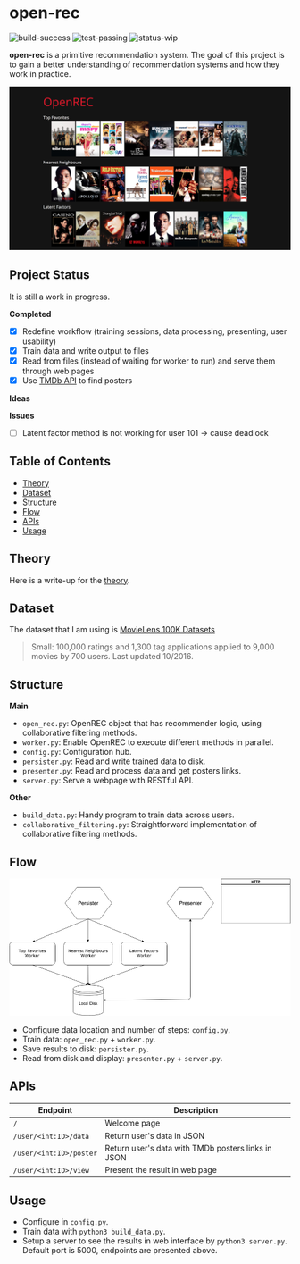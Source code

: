 # open-rec

![build-success](https://img.shields.io/badge/build-success-brightgreen.svg)
![test-passing](https://img.shields.io/badge/test-passing-brightgreen.svg)
![status-wip](https://img.shields.io/badge/status-work_in_progress-green.svg)

**open-rec** is a primitive recommendation system. The goal of this project is 
to gain a better understanding of recommendation systems and how they work in 
practice.

![Demo](img/demo.png)

## Project Status

It is still a work in progress.

**Completed**

- [x] Redefine workflow (training sessions, data processing, presenting, user usability)
- [x] Train data and write output to files
- [x] Read from files (instead of waiting for worker to run) and serve them through web pages
- [x] Use [TMDb API](https://www.themoviedb.org/documentation/api) to find posters

**Ideas**



**Issues**

- [ ] Latent factor method is not working for user 101 -> cause deadlock

## Table of Contents

- [Theory](#theory)
- [Dataset](#dataset)
- [Structure](#structure)
- [Flow](#flow)
- [APIs](#apis)
- [Usage](#usage)

## Theory

Here is a write-up for the [theory](THEORY.md).

## Dataset

The dataset that I am using is [MovieLens 100K Datasets](https://grouplens.org/datasets/movielens/)

> Small: 100,000 ratings and 1,300 tag applications applied to 9,000 movies by 
> 700 users. Last updated 10/2016.

## Structure

**Main**

- `open_rec.py`: OpenREC object that has recommender logic, using collaborative filtering methods.
- `worker.py`: Enable OpenREC to execute different methods in parallel.
- `config.py`: Configuration hub.
- `persister.py`: Read and write trained data to disk.
- `presenter.py`: Read and process data and get posters links.
- `server.py`: Serve a webpage with RESTful API.

**Other**
- `build_data.py`: Handy program to train data across users.
- `collaborative_filtering.py`: Straightforward implementation of collaborative filtering methods.

## Flow

![Flow](img/flow.png)

- Configure data location and number of steps: `config.py`.
- Train data: `open_rec.py` + `worker.py`.
- Save results to disk: `persister.py`.
- Read from disk and display: `presenter.py` + `server.py`.

## APIs

Endpoint | Description
--- | ---
`/` | Welcome page 
`/user/<int:ID>/data` | Return user's data in JSON
`/user/<int:ID>/poster` | Return user's data with TMDb posters links in JSON
`/user/<int:ID>/view` | Present the result in web page 

## Usage

- Configure in `config.py`.
- Train data with `python3 build_data.py`.
- Setup a server to see the results in web interface by `python3 server.py`. Default port is 5000,
  endpoints are presented above.
